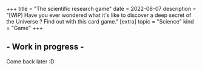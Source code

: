 +++
title = "The scientific research game"
date = 2022-08-07
description = "[WIP] Have you ever wondered what it's like to discover a deep secret of the Universe ? Find out with this card game."
[extra]
topic = "Science"
kind = "Game"
+++

## - Work in progress -
Come back later :D